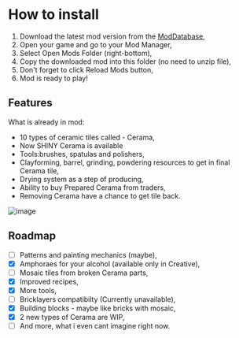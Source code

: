 <!-- HOW TO INSTALL -->
# How to install

1. Download the latest mod version from the [ModDatabase](https://mods.vintagestory.at/ceramos),
2. Open your game and go to your Mod Manager,
3. Select Open Mods Folder (right-bottom),
4. Copy the downloaded mod into this folder (no need to unzip file),
5. Don't forget to click Reload Mods button,
6. Mod is ready to play!

<!-- FEATURES -->
## Features

What is already in mod:

- 10 types of ceramic tiles called - Cerama,
- Now SHINY Cerama is available
- Tools:brushes, spatulas and polishers,
- Clayforming, barrel, grinding, powdering resources to get in final Cerama tile,
- Drying system as a step of producing,
- Ability to buy Prepared Cerama from traders,
- Removing Cerama have a chance to get tile back.

![image](https://mods.vintagestory.at/files/asset/3777/Ceramos%20Logo.png)

<!-- ROADMAP -->
## Roadmap

- [ ] Patterns and painting mechanics (maybe),
- [x] Amphoraes for your alcohol (available only in Creative),
- [ ] Mosaic tiles from broken Cerama parts,
- [x] Improved recipes,
- [x] More tools,
- [ ] Bricklayers compatibilty (Currently unavailable),
- [x] Building blocks - maybe like bricks with mosaic,
- [x] 2 new types of Cerama are WIP,
- [ ] And more, what i even cant imagine right now.